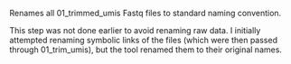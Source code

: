 Renames all 01_trimmed_umis Fastq files to standard naming convention.

This step was not done earlier to avoid renaming raw data. I initially attempted renaming symbolic links of the files (which were then passed through 01_trim_umis), but the tool renamed them to their original names. 